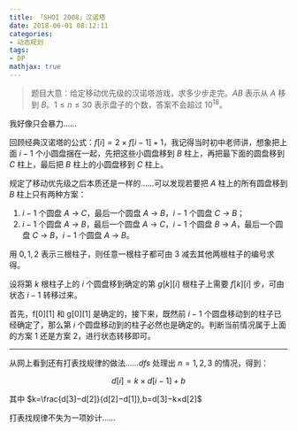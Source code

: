 ```yaml
---
title: 「SHOI 2008」汉诺塔
date: 2018-06-01 08:12:11
categories:
- 动态规划
tags:
- DP
mathjax: true
---
```


> 题目大意：给定移动优先级的汉诺塔游戏，求多少步走完。$AB$ 表示从 $A$ 移到 $B$。$1≤n≤30$ 表示盘子的个数，答案不会超过 $10^{18}$。

我好像只会暴力……

回顾经典汉诺塔的公式：$f[i] = 2 × f[i-1] + 1$，我记得当时初中老师讲，想象把上面 $i-1$ 个小圆盘捆在一起，先把这些小圆盘移到 $B$ 柱上，再把最下面的圆盘移到 $C$ 柱上，最后把 $B$ 柱上的小圆盘移到 $C$ 柱上。

规定了移动优先级之后本质还是一样的……可以发现若要把 $A$ 柱上的所有圆盘移到 $B$ 柱上只有两种方案：

1. $i-1$ 个圆盘 $A$ → $C$，最后一个圆盘 $A$ → $B$，$i-1$ 个圆盘 $C$ → $B$；
2. $i-1$ 个圆盘 $A$ → $B$，最后一个圆盘 $A$ → $C$，$i-1$ 个圆盘 $B$ → $A$，最后一个圆盘 $C$ → $B$，$i-1$ 个圆盘 $A$ → $B$。

用 $0,1,2$ 表示三根柱子，则任意一根柱子都可由 $3$ 减去其他两根柱子的编号求得。

设将第 $k$ 根柱子上的 $i$ 个圆盘移到确定的第 $g[k][i]$ 根柱子上需要 $f[k][i]$ 步，可由状态 $i-1$ 转移过来。

首先，f[0][1] 和 g[0][1] 是确定的，接下来，既然前 $i-1$ 个圆盘移动到的柱子已经确定了，那么第 $i$ 个圆盘移动到的柱子必然也是确定的。判断当前情况属于上面的方案 $1$ 还是方案 $2$，进行状态转移即可。

---

从网上看到还有打表找规律的做法……$dfs$ 处理出 $n=1,2,3$ 的情况，得到：

$$d[i]=k×d[i−1]+b$$

其中 $k=\frac{d[3]−d[2]}{d[2]−d[1]},b=d[3]−k×d[2]$

打表找规律不失为一项妙计……
